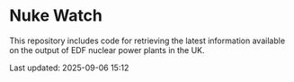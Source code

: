 # Nuke Watch

This repository includes code for retrieving the latest information available on the output of EDF nuclear power plants in the UK.

Last updated: 2025-09-06 15:12